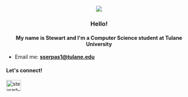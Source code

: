 
<p align="center">
  <img src="https://media2.giphy.com/media/2Wf4qYgMmou4zjg9qX/source.gif" />
</p>

<h3 align="center">Hello!
<h4 align="center">My name is Stewart and I'm a Computer Science student at Tulane University</h3>

- Email me: **sserpas1@tulane.edu**

<h4 align="left">Let's connect!</h3>
<p align="left">
<a href="https://linkedin.com/in/stewart-serpas" target="blank"><img align="center" src="https://raw.githubusercontent.com/rahuldkjain/github-profile-readme-generator/master/src/images/icons/Social/linked-in-alt.svg" alt="stewart-serpas" height="30" width="40" /></a>
</p>
